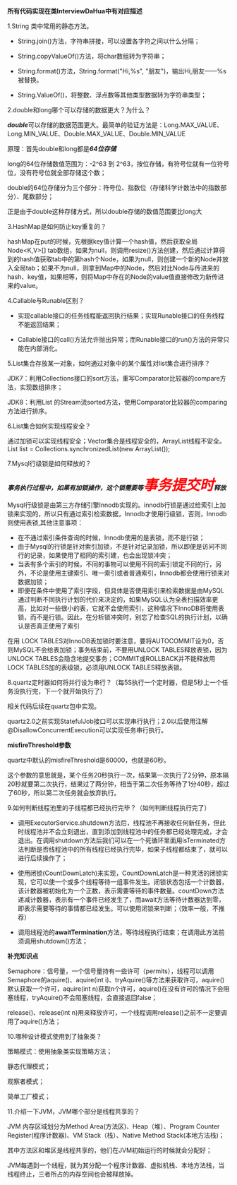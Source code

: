 **所有代码实现在类InterviewDaHua中有对应描述**

1.String 类中常用的静态方法。

- String.join()方法，字符串拼接，可以设置各字符之间以什么分隔；

- String.copyValueOf()方法，将char数组转为字符串；

- String.format()方法，String.format("Hi,%s", "朋友")，输出Hi,朋友——%s被替换。

- String.ValueOf()，将整数、浮点数等其他类型数据转为字符串类型；

2.double和long哪个可以存储的数据更大？为什么？

***double***可以存储的数据范围更大。最简单的验证方法是：Long.MAX_VALUE、Long.MIN_VALUE、Double.MAX_VALUE、Double.MIN_VALUE

原理：首先double和long都是***64位存储***

long的64位存储数值范围为：-2^63 到 2^63，按位存储，有符号位就有一位符号位，没有符号位就全部存储这个数；

double的64位存储分为三个部分：符号位、指数位（存储科学计数法中的指数部分）、尾数部分；

正是由于double这种存储方式，所以double存储的数值范围要比long大

3.HashMap是如何防止key重复的？

hashMap在put的时候，先根据key值计算一个hash值，然后获取全局Node<K,V>[]  tab数组，如果为null，则调用resize()方法创建，然后通过计算得到的hash值获取tab中的第hash个Node，如果为null，则创建一个新的Node并放入全局tab；如果不为null，则拿到Map中的Node，然后对比Node与传进来的hash、key值，如果相等，则将Map中存在的Node的value值直接修改为新传进来的value。

4.Callable与Runable区别？

* 实现callable接口的任务线程能返回执行结果；实现Runable接口的任务线程不能返回结果；

* Callable接口的call()方法允许抛出异常；而Runable接口的run()方法的异常只能在内部消化。

5.List集合存放某一对象，如何通过对象中的某个属性对list集合进行排序？

JDK7：利用Collections接口的sort方法，重写Comparator比较器的compare方法，实现数组排序；

JDK8：利用List 的Stream流sorted方法，使用Comparator比较器的comparing方法进行排序。

6.List集合如何实现线程安全？

通过加锁可以实现线程安全；Vector集合是线程安全的，ArrayList线程不安全。
List list = Collections.synchronizedList(new ArrayList());

7.Mysql行级锁是如何释放的？

***事务执行过程中，如果有加锁操作，这个锁需要等<font color=red size = 6>事务提交时</font>释放***

Mysql行级锁是由第三方存储引擎Innodb实现的。innodb行锁是通过给索引上加锁来实现的，所以只有通过索引检索数据，Innodb才使用行级锁，否则，Innodb则使用表锁,其他注意事项：

* 在不通过索引条件查询的时候，Innodb使用的是表锁，而不是行锁；
* 由于Mysql的行锁是针对索引加锁，不是针对记录加锁，所以即便是访问不同行的记录，如果使用了相同的索引建，也会出现锁冲突；
* 当表有多个索引的时候，不同的事物可以使用不同的索引锁定不同的行，另外，不论是使用主键索引、唯一索引或者普通索引，Innodb都会使用行锁来对数据加锁；
* 即便在条件中使用了索引字段，但具体是否使用索引来检索数据是由MySQL通过判断不同执行计划的代价来决定的，如果MySQL认为全表扫描效率更高，比如对一些很小的表，它就不会使用索引，这种情况下InnoDB将使用表锁，而不是行锁。因此，在分析锁冲突时，别忘了检查SQL的执行计划，以确认是否真正使用了索引

在用 LOCK TABLES对InnoDB表加锁时要注意，要将AUTOCOMMIT设为0，否则MySQL不会给表加锁；事务结束前，不要用UNLOCK TABLES释放表锁，因为UNLOCK TABLES会隐含地提交事务；COMMIT或ROLLBACK并不能释放用LOCK TABLES加的表级锁，必须用UNLOCK TABLES释放表锁。

8.quartz定时器如何将并行设为串行？（每5S执行一个定时器，但是5秒上一个任务没执行完，下一个就开始执行了）

相关代码后续在quartz包中实现。

quartz2.0之前实现StatefulJob接口可以实现串行执行；2.0以后使用注解@DisallowConcurrentExecution可以实现任务串行执行。

**misfireThreshold参数**

quartz中默认的misfireThreshold是60000，也就是60秒。

这个参数的意思就是，某个任务20秒执行一次，结果第一次执行了2分钟，原本隔20秒就要第二次执行，结果过了两分钟，相当于第二次任务等待了1分40秒，超过了60秒，所以第二次任务就会放弃执行。

9.如何判断线程池里的子线程都已经执行完毕？（如何判断线程执行完了）

* 调用ExecutorService.shutdown方法后，线程池不再接收任何新任务，但此时线程池并不会立刻退出，直到添加到线程池中的任务都已经处理完成，才会退出。在调用shutdown方法后我们可以在一个死循环里面用isTerminated方法判断是否线程池中的所有线程已经执行完毕，如果子线程都结束了，就可以进行后续操作了；

* 使用闭锁(CountDownLatch)来实现，CountDownLatch是一种灵活的闭锁实现，它可以使一个或多个线程等待一组事件发生。闭锁状态包括一个计数器，该计数器被初始化为一个正数，表示需要等待的事件数量。countDown方法递减计数器，表示有一个事件已经发生了，而await方法等待计数器达到零，即表示需要等待的事情都已经发生。可以使用闭锁来判断；（效率一般，不推荐）

* 调用线程池的**awaitTermination**方法，等待线程执行结束；在调用此方法前须调用shutdown()方法；

**补充知识点**

Semaphore：信号量，一个信号量持有一些许可（permits），线程可以调用Semaphore的aquire()、aquire(int i)、tryAquire()等方法来获取许可，aquire()默认获取一个许可，aquire(int n)获取n个许可，aquire()在没有许可的情况下会阻塞线程，tryAquire()不会阻塞线程，会直接返回false；

release()、release(int n)用来释放许可，一个线程调用release()之前不一定要调用了aquire()方法；

10.哪种设计模式使用到了抽象类？

策略模式：使用抽象类实现策略方法；

静态代理模式；

观察者模式；

简单工厂模式；

11.介绍一下JVM，JVM哪个部分是线程共享的？

JVM 内存区域划分为Method Area(方法区)、Heap（堆）、Program Counter Register(程序计数器)、VM Stack（栈）、Native Method Stack(本地方法栈)；

其中方法区和堆区是线程共享的，他们在JVM初始运行的时候就会分配好；

JVM每遇到一个线程，就为其分配一个程序计数器、虚拟机栈、本地方法栈，当线程终止，三者所占的内存空间也会被释放掉。


